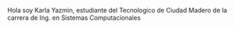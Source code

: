 <!---
- 👋 Hi, I'm ...
- 👀 I’m interested in ...
- 🌱 I’m currently learning ...
- 💞️ I’m looking to collaborate on ...
- 📫 How to reach me ...
--->
<!---
KarlaYMT/KarlaYMT is a ✨ special ✨ repository because its `README.md` (this file) appears on your GitHub profile.
You can click the Preview link to take a look at your changes.
--->

Hola soy Karla Yazmin, estudiante del Tecnologico de Ciudad Madero de la carrera de Ing. en Sistemas Computacionales
